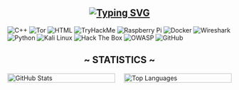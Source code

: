 <!-- Typing SVG - https://readme-typing-svg.herokuapp.com/demo/leetcode: https://leetcard.jacoblin.cool/ -->
<h2>
  <div align="center">
    <a href="https://git.io/typing-svg">
      <img 
        src="https://readme-typing-svg.herokuapp.com?center=true&color=5FABEE&lines=I+am+DebtlessFlea.;I+am+a+programmer.;I+am+just+a+man." 
        alt="Typing SVG" 
      />
    </a>
  </div>
</h2>

<!-- Badges -->
![C++](https://img.shields.io/badge/c++-%2300599C.svg?style=for-the-badge&logo=c%2B%2B&logoColor=white) ![Tor](https://img.shields.io/badge/Tor-%237d4698.svg?style=for-the-badge&logo=torbrowser&logoColor=white) ![HTML](https://img.shields.io/badge/HTML-%23E34F26.svg?style=for-the-badge&logo=html5&logoColor=white) ![TryHackMe](https://img.shields.io/badge/TryHackMe-%23dc2727.svg?style=for-the-badge&logo=tryhackme&logoColor=white) ![Raspberry Pi](https://img.shields.io/badge/-RaspberryPi-C51A4A?style=for-the-badge&logo=Raspberry-Pi) ![Docker](https://img.shields.io/badge/Docker-%230db7ed.svg?style=for-the-badge&logo=docker&logoColor=white) ![Wireshark](https://img.shields.io/badge/Wireshark-%231672a0.svg?style=for-the-badge&logo=wireshark&logoColor=white) ![Python](https://img.shields.io/badge/python-%2314354C.svg?style=for-the-badge&logo=python&logoColor=white) ![Kali Linux](https://img.shields.io/badge/Kali%20Linux-%2310233f.svg?style=for-the-badge&logo=kalilinux&logoColor=white) ![Hack The Box](https://img.shields.io/badge/Hack%20The%20Box-%23000000.svg?style=for-the-badge&logo=hackthebox&logoColor=9efc00) ![OWASP](https://img.shields.io/badge/OWASP-%23000000.svg?style=for-the-badge&logo=owasp&logoColor=white) ![GitHub](https://img.shields.io/badge/GitHub-%23000000.svg?style=for-the-badge&logo=github&logoColor=white)

<!-- Title -->
<h2 align="center">
  <a style="font-weight: bold;"><b>~ STATISTICS ~</b></a>
</h2>

<!-- Statistics -->
<div style="display: flex; justify-content: center;">
  <div style="width: 450px; margin-right: 20px;">
    <img
      src="https://github-readme-stats-psi-navy-88.vercel.app/api?username=DebtlessFlea&theme=holi&hide_border=false&include_all_commits=true&count_private=false"
      width="100%"
      alt="GitHub Stats"
    />
  </div>
  
  <div style="width: 450px;">
    <img
      src="https://github-readme-stats.vercel.app/api/top-langs/?username=DebtlessFlea&theme=holi&hide_border=false&include_all_commits=true&count_private=false&layout=compact"
      width="100%"
      alt="Top Languages"
    />
  </div>
</div>
